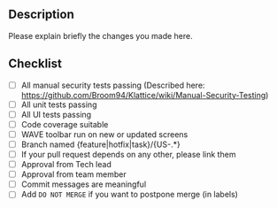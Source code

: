 ## Description
Please explain briefly the changes you made here.

## Checklist
- [ ] All manual security tests passing (Described here: https://github.com/Broom94/Klattice/wiki/Manual-Security-Testing)
- [ ] All unit tests passing 
- [ ] All UI tests passing
- [ ] Code coverage suitable
- [ ] WAVE toolbar run on new or updated screens
- [ ] Branch named {feature|hotfix|task}/{US-.*}
- [ ] If your pull request depends on any other, please link them
- [ ] Approval from Tech lead
- [ ] Approval from team member
- [ ] Commit messages are meaningful
- [ ] Add `DO NOT MERGE` if you want to postpone merge (in labels)